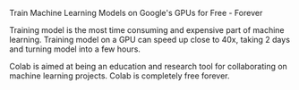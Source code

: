 Train Machine Learning Models on Google's GPUs for Free - Forever

Training model is the most time consuming and expensive part of machine learning. Training model on a GPU can speed up close to 40x, taking 2 days and turning model into a few hours.

Colab is aimed at being an education and research tool for collaborating on machine learning projects. Colab is completely free forever.




